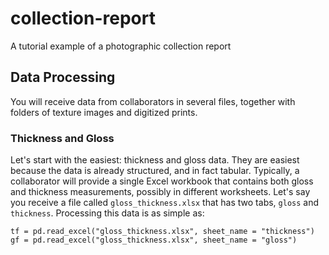 # collection-report
A tutorial example of a photographic collection report  

## Data Processing

You will receive data from collaborators in several files, together with folders of texture images and digitized prints.

### Thickness and Gloss

Let's start with the easiest: thickness and gloss data. They are easiest because the data is already structured, and in fact tabular. Typically, a collaborator will provide a single Excel workbook that contains both gloss and thickness measurements, possibly in different worksheets. Let's say you receive a file called ``gloss_thickness.xlsx`` that has two tabs, ``gloss`` and ``thickness``. Processing this data is as simple as:

```
tf = pd.read_excel("gloss_thickness.xlsx", sheet_name = "thickness")
gf = pd.read_excel("gloss_thickness.xlsx", sheet_name = "gloss")
```

